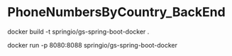 # PhoneNumbersByCountry_BackEnd

docker build -t springio/gs-spring-boot-docker .

docker run -p 8080:8088 springio/gs-spring-boot-docker
